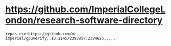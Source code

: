# https://github.com/ImperialCollegeLondon/research-software-directory

```console
repos.csv:https://github.com/mc-imperial/gpuverify,,10.1145/2398857.2384625,,,,,

```
